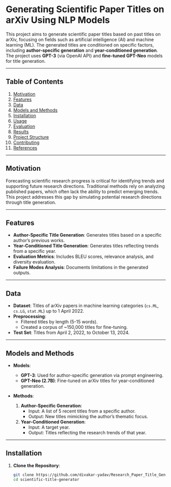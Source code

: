# Generating Scientific Paper Titles on arXiv Using NLP Models

This project aims to generate scientific paper titles based on past titles on arXiv, focusing on fields such as artificial intelligence (AI) and machine learning (ML). The generated titles are conditioned on specific factors, including **author-specific generation** and **year-conditioned generation**. The project uses **GPT-3** (via OpenAI API) and **fine-tuned GPT-Neo** models for title generation.

---

## Table of Contents
1. [Motivation](#motivation)
2. [Features](#features)
3. [Data](#data)
4. [Models and Methods](#models-and-methods)
5. [Installation](#installation)
6. [Usage](#usage)
7. [Evaluation](#evaluation)
8. [Results](#results)
9. [Project Structure](#project-structure)
10. [Contributing](#contributing)
11. [References](#references)

---

## Motivation
Forecasting scientific research progress is critical for identifying trends and supporting future research directions. Traditional methods rely on analyzing published papers, which often lack the ability to predict emerging trends. This project addresses this gap by simulating potential research directions through title generation.

---

## Features
- **Author-Specific Title Generation**: Generates titles based on a specific author’s previous works.
- **Year-Conditioned Title Generation**: Generates titles reflecting trends from a specific year.
- **Evaluation Metrics**: Includes BLEU scores, relevance analysis, and diversity evaluation.
- **Failure Modes Analysis**: Documents limitations in the generated outputs.

---

## Data
- **Dataset**: Titles of arXiv papers in machine learning categories (`cs.ML`, `cs.LG`, `stat.ML`) up to 1 April 2022.
- **Preprocessing**:
  - Filtered titles by length (5-15 words).
  - Created a corpus of ~150,000 titles for fine-tuning.
- **Test Set**: Titles from April 2, 2022, to October 13, 2024.

---

## Models and Methods
- **Models**:
  - **GPT-3**: Used for author-specific generation via prompt engineering.
  - **GPT-Neo (2.7B)**: Fine-tuned on arXiv titles for year-conditioned generation.

- **Methods**:
  1. **Author-Specific Generation**:
     - Input: A list of 5 recent titles from a specific author.
     - Output: New titles mimicking the author’s thematic focus.
  2. **Year-Conditioned Generation**:
     - Input: A target year.
     - Output: Titles reflecting the research trends of that year.

---

## Installation
1. **Clone the Repository**:
   ```bash
   git clone https://github.com/divakar-yadav/Research_Paper_Title_Generator.git
   cd scientific-title-generator

